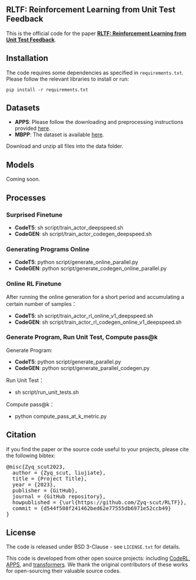 
## RLTF: Reinforcement Learning from Unit Test Feedback <a name="corl"></a>

This is the official code for the paper **[RLTF: Reinforcement Learning from Unit Test Feedback](https://openreview.net/pdf?id=hjYmsV6nXZ)**.
## Installation  

The code requires some dependencies as specified in `requirements.txt`. Please follow the relevant libraries to install or run: 

`pip install -r requirements.txt`


## Datasets
* **APPS**: Please follow the downloading and preprocessing instructions provided [here](https://github.com/hendrycks/apps). 
* **MBPP**: The dataset is available [here](https://github.com/google-research/google-research/tree/master/mbpp). 

Download and unzip all files into the data folder.
## Models
Coming soon.
## Processes 

### Surprised Finetune
* **CodeT5**:  sh script/train_actor_deepspeed.sh 
* **CodeGEN**:  sh script/train_actor_codegen_deepspeed.sh

### Generating Programs Online
* **CodeT5**:  python script/generate_online_parallel.py
* **CodeGEN**:  python script/generate_codegen_online_parallel.py

### Online RL Finetune
After running the online generation for a short period and accumulating a certain number of samples：
* **CodeT5**:  sh script/train_actor_rl_online_v1_deepspeed.sh
* **CodeGEN**: sh script/train_actor_rl_codegen_online_v1_deepspeed.sh

### Generate Program, Run Unit Test, Compute pass@k
Generate Program:
* **CodeT5**:  python script/generate_parallel.py
* **CodeGEN**: python script/generate_parallel_codegen.py

Run Unit Test：
* sh script/run_unit_tests.sh

Compute pass@k：
* python compute_pass_at_k_metric.py
## Citation 

If you find the paper or the source code useful to your projects, please cite the following bibtex: 
<pre>
@misc{Zyq_scut2023,
  author = {Zyq_scut, liujiate},
  title = {Project Title},
  year = {2023},
  publisher = {GitHub},
  journal = {GitHub repository},
  howpublished = {\url{https://github.com/Zyq-scut/RLTF}},
  commit = {d544f508f241462bed62e77555db6971e52ccb49}
}
</pre>


## License 

The code is released under BSD 3-Clause - see `LICENSE.txt` for details.

This code is developed from other open source projects: including [CodeRL](https://github.com/salesforce/CodeRL), [APPS](https://github.com/hendrycks/apps/), and [transformers](https://github.com/huggingface/transformers). We thank the original contributors of these works for open-sourcing their valuable source codes. 

